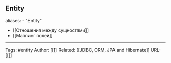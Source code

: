 ## Entity
aliases: 
	- "Entity"

- [[Отношения между сущностями]]
- [[Маппинг полей]]

---
Tags: #entity
Author: [[]]
Related: [[JDBC, ORM, JPA and Hibernate]]
URL: [[]]